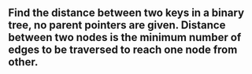 ## Find the distance between two keys in a binary tree, no parent pointers are given. Distance between two nodes is the minimum number of edges to be traversed to reach one node from other.
